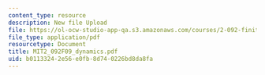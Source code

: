 ```yaml
---
content_type: resource
description: New file Upload
file: https://ol-ocw-studio-app-qa.s3.amazonaws.com/courses/2-092-finite-element-analysis-of-solids-and-fluids-i-fall-2009/b01133242e56e0fb8d740226bd8da8fa_MIT2_092F09_dynamics.pdf
file_type: application/pdf
resourcetype: Document
title: MIT2_092F09_dynamics.pdf
uid: b0113324-2e56-e0fb-8d74-0226bd8da8fa
---
```

